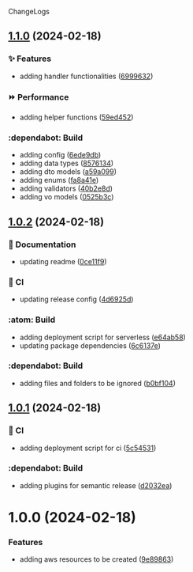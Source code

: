ChangeLogs

## [1.1.0](https://github.com/mdrijwan/user-onboarding-api/compare/v1.0.2...v1.1.0) (2024-02-18)


### :sparkles: Features

* adding handler functionalities ([6999632](https://github.com/mdrijwan/user-onboarding-api/commit/69996327af702f4525fb7e2e3730fd304090f47f))


### :fast_forward: Performance

* adding helper functions ([59ed452](https://github.com/mdrijwan/user-onboarding-api/commit/59ed45218e361df6903ff5eb049686b9b2b2f59c))


### :dependabot: Build

* adding config ([6ede9db](https://github.com/mdrijwan/user-onboarding-api/commit/6ede9db6389845a11cf62df93dfb059c2368bcfd))
* adding data types ([8576134](https://github.com/mdrijwan/user-onboarding-api/commit/8576134be96070fd140afd530b8816daf9130dc2))
* adding dto models ([a59a099](https://github.com/mdrijwan/user-onboarding-api/commit/a59a0993493eba8a4165a28c5ca4c556737e1894))
* adding enums ([fa8a41e](https://github.com/mdrijwan/user-onboarding-api/commit/fa8a41e3c66ed060c3426efed6bccb664cdcffa3))
* adding validators ([40b2e8d](https://github.com/mdrijwan/user-onboarding-api/commit/40b2e8d9b881e2dc62621a7e2b3c8597d5dc88ed))
* adding vo models ([0525b3c](https://github.com/mdrijwan/user-onboarding-api/commit/0525b3c8413be8caba84c9186df840705b4bb7df))

## [1.0.2](https://github.com/mdrijwan/user-onboarding-api/compare/v1.0.1...v1.0.2) (2024-02-18)


### :memo: Documentation

* updating readme ([0ce11f9](https://github.com/mdrijwan/user-onboarding-api/commit/0ce11f9946d2658397ee947a52068f8fbe83cb62))


### :repeat: CI

* updating release config ([4d6925d](https://github.com/mdrijwan/user-onboarding-api/commit/4d6925d5481048ad91ffbc08933bbe6da4d8fdda))


### :atom: Build

* adding deployment script for serverless ([e64ab58](https://github.com/mdrijwan/user-onboarding-api/commit/e64ab58a266624e7ed47d90e2d46fc6a08566dea))
* updating package dependencies ([6c6137e](https://github.com/mdrijwan/user-onboarding-api/commit/6c6137eb46e5984a95fe00ea8cf0f65598a8ae66))


### :dependabot: Build

* adding files and folders to be ignored ([b0bf104](https://github.com/mdrijwan/user-onboarding-api/commit/b0bf1045c81951729e0d99eb9f2bf8b15ba2e353))

## [1.0.1](https://github.com/mdrijwan/user-onboarding-api/compare/v1.0.0...v1.0.1) (2024-02-18)


### :repeat: CI

* adding deployment script for ci ([5c54531](https://github.com/mdrijwan/user-onboarding-api/commit/5c54531cebd70e59800f0c173d1d94ab9c75ac62))


### :dependabot: Build

* adding plugins for semantic release ([d2032ea](https://github.com/mdrijwan/user-onboarding-api/commit/d2032ea9dec45c8e1b05765fe2dbbc505106b866))

# 1.0.0 (2024-02-18)


### Features

* adding aws resources to be created ([9e89863](https://github.com/mdrijwan/user-onboarding-api/commit/9e89863358de388371935f03386c1d43e8c41706))

